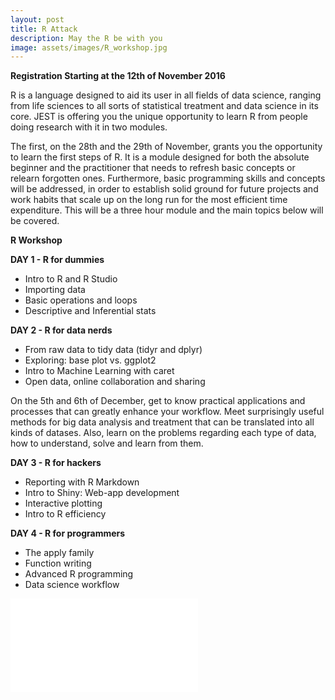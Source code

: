 ```yaml
---
layout: post
title: R Attack
description: May the R be with you
image: assets/images/R_workshop.jpg
---
```

**Registration Starting at the 12th of November 2016**

R is a language designed to aid its user in all fields of data science, ranging from life sciences to all sorts of statistical treatment and data science in its core. JEST is offering you the unique opportunity to learn R from people doing research with it in two modules.

The first, on the 28th and the 29th of November, grants you the opportunity to learn the first steps of R. It is a module designed for both the absolute beginner and the practitioner that needs to refresh basic concepts or relearn forgotten ones. Furthermore, basic programming skills and concepts will be addressed, in order to establish solid ground for future projects and work habits that scale up on the long run for the most efficient time expenditure. This will be a three hour module and the main topics below will be covered.

**R Workshop**

**DAY 1 - R for dummies**

- Intro to R and R Studio
- Importing data
- Basic operations and loops
- Descriptive and Inferential stats

**DAY 2 - R for data nerds**

- From raw data to tidy data (tidyr and dplyr)
- Exploring: base plot vs. ggplot2
- Intro to Machine Learning with caret
- Open data, online collaboration and sharing


On the 5th and 6th of December, get to know practical applications and processes that can greatly enhance your workflow. Meet surprisingly useful methods for big data analysis and treatment that can be translated into all kinds of datases. Also, learn on the problems regarding each type of data, how to understand, solve and learn from them.

**DAY 3 - R for hackers**

- Reporting with R Markdown
- Intro to Shiny: Web-app development
- Interactive plotting
- Intro to R efficiency

**DAY 4 - R for programmers**

- The apply family
- Function writing
- Advanced R programming
- Data science workflow

<iframe src=”https://drive.google.com/open?id=1_8K5LbAa8EKFILJymXGXFGTClpRw92igb6AC3wMfyAg/viewform?embedded=true”” width=”760″ height=”500″ frameborder=”0″ marginheight=”0″ marginwidth=”0″>Loading…</iframe>